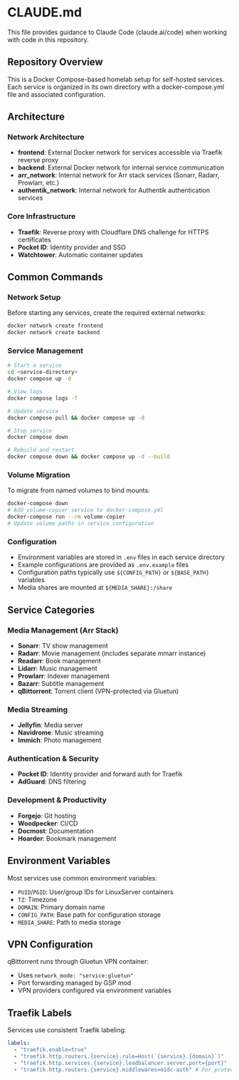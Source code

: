 # CLAUDE.md

This file provides guidance to Claude Code (claude.ai/code) when working with code in this repository.

## Repository Overview

This is a Docker Compose-based homelab setup for self-hosted services. Each service is organized in its own directory with a docker-compose.yml file and associated configuration.

## Architecture

### Network Architecture

- **frontend**: External Docker network for services accessible via Traefik reverse proxy
- **backend**: External Docker network for internal service communication
- **arr_network**: Internal network for Arr stack services (Sonarr, Radarr, Prowlarr, etc.)
- **authentik_network**: Internal network for Authentik authentication services

### Core Infrastructure

- **Traefik**: Reverse proxy with Cloudflare DNS challenge for HTTPS certificates
- **Pocket ID**: Identity provider and SSO
- **Watchtower**: Automatic container updates

## Common Commands

### Network Setup

Before starting any services, create the required external networks:

```bash
docker network create frontend
docker network create backend
```

### Service Management

```bash
# Start a service
cd <service-directory>
docker compose up -d

# View logs
docker compose logs -f

# Update service
docker compose pull && docker compose up -d

# Stop service
docker compose down

# Rebuild and restart
docker compose down && docker compose up -d --build
```

### Volume Migration

To migrate from named volumes to bind mounts:

```bash
docker-compose down
# Add volume-copier service to docker-compose.yml
docker-compose run --rm volume-copier
# Update volume paths in service configuration
```

### Configuration

- Environment variables are stored in `.env` files in each service directory
- Example configurations are provided as `.env.example` files
- Configuration paths typically use `${CONFIG_PATH}` or `${BASE_PATH}` variables
- Media shares are mounted at `${MEDIA_SHARE}:/share`

## Service Categories

### Media Management (Arr Stack)

- **Sonarr**: TV show management
- **Radarr**: Movie management (includes separate mmarr instance)
- **Readarr**: Book management
- **Lidarr**: Music management
- **Prowlarr**: Indexer management
- **Bazarr**: Subtitle management
- **qBittorrent**: Torrent client (VPN-protected via Gluetun)

### Media Streaming

- **Jellyfin**: Media server
- **Navidrome**: Music streaming
- **Immich**: Photo management

### Authentication & Security

- **Pocket ID**: Identity provider and forward auth for Traefik
- **AdGuard**: DNS filtering

### Development & Productivity

- **Forgejo**: Git hosting
- **Woodpecker**: CI/CD
- **Docmost**: Documentation
- **Hoarder**: Bookmark management

## Environment Variables

Most services use common environment variables:

- `PUID`/`PGID`: User/group IDs for LinuxServer containers
- `TZ`: Timezone
- `DOMAIN`: Primary domain name
- `CONFIG_PATH`: Base path for configuration storage
- `MEDIA_SHARE`: Path to media storage

## VPN Configuration

qBittorrent runs through Gluetun VPN container:

- Uses `network_mode: "service:gluetun"`
- Port forwarding managed by GSP mod
- VPN providers configured via environment variables

## Traefik Labels

Services use consistent Traefik labeling:

```yaml
labels:
  - "traefik.enable=true"
  - "traefik.http.routers.{service}.rule=Host(`{service}.{domain}`)"
  - "traefik.http.services.{service}.loadbalancer.server.port={port}"
  - "traefik.http.routers.{service}.middlewares=oidc-auth" # For protected services
```
